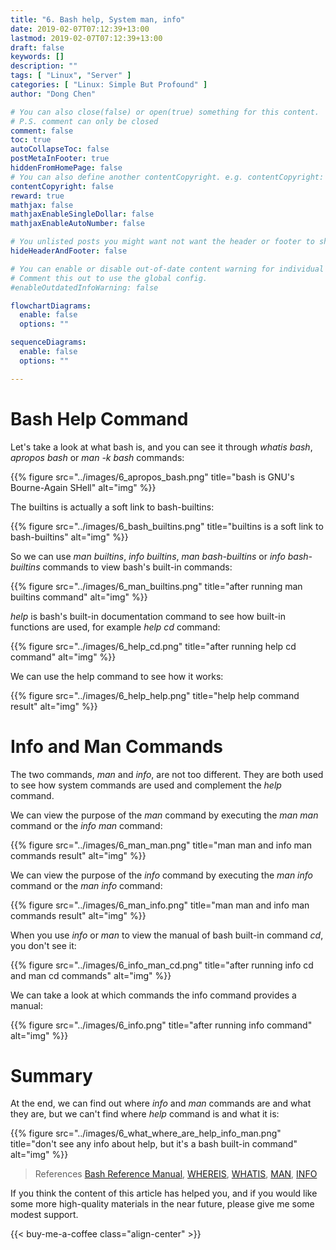 ```yaml
---
title: "6. Bash help, System man, info"
date: 2019-02-07T07:12:39+13:00
lastmod: 2019-02-07T07:12:39+13:00
draft: false
keywords: []
description: ""
tags: [ "Linux", "Server" ]
categories: [ "Linux: Simple But Profound" ]
author: "Dong Chen"

# You can also close(false) or open(true) something for this content.
# P.S. comment can only be closed
comment: false
toc: true
autoCollapseToc: false
postMetaInFooter: true
hiddenFromHomePage: false
# You can also define another contentCopyright. e.g. contentCopyright: "This is another copyright."
contentCopyright: false
reward: true
mathjax: false
mathjaxEnableSingleDollar: false
mathjaxEnableAutoNumber: false

# You unlisted posts you might want not want the header or footer to show
hideHeaderAndFooter: false

# You can enable or disable out-of-date content warning for individual post.
# Comment this out to use the global config.
#enableOutdatedInfoWarning: false

flowchartDiagrams:
  enable: false
  options: ""

sequenceDiagrams: 
  enable: false
  options: ""

---
```


<!--more-->

# Bash Help Command

Let's take a look at what bash is, and you can see it through *whatis bash*, *apropos bash* or *man -k bash* commands:

{{% figure src="../images/6_apropos_bash.png" title="bash is GNU's Bourne-Again SHell" alt="img" %}}

The builtins is actually a soft link to bash-builtins:

{{% figure src="../images/6_bash_builtins.png" title="builtins is a soft link to bash-builtins" alt="img" %}}

So we can use *man builtins*, *info builtins*, *man bash-builtins* or *info bash-builtins* commands to view bash's built-in commands:

{{% figure src="../images/6_man_builtins.png" title="after running man builtins command" alt="img" %}}

*help* is bash's built-in documentation command to see how built-in functions are used, for example *help cd* command:

{{% figure src="../images/6_help_cd.png" title="after running help cd command" alt="img" %}}

We can use the help command to see how it works:

{{% figure src="../images/6_help_help.png" title="help help command result" alt="img" %}}

# Info and Man Commands

The two commands, *man* and *info*, are not too different. They are both used to see how system commands are used and complement the *help* command.

We can view the purpose of the *man* command by executing the *man man* command or the *info man* command:

{{% figure src="../images/6_man_man.png" title="man man and info man commands result" alt="img" %}}

We can view the purpose of the *info* command by executing the *man info* command or the *man info* command:

{{% figure src="../images/6_man_info.png" title="man man and info man commands result" alt="img" %}}

When you use *info* or *man* to view the manual of bash built-in command *cd*, you don't see it:

{{% figure src="../images/6_info_man_cd.png" title="after running info cd and man cd commands" alt="img" %}}

We can take a look at which commands the info command provides a manual:

{{% figure src="../images/6_info.png" title="after running info command" alt="img" %}}

# Summary

At the end, we can find out where *info* and *man* commands are and what they are, but we can't find where *help* command is and what it is:

{{% figure src="../images/6_what_where_are_help_info_man.png" title="don't see any info about help, but it's a bash built-in command" alt="img" %}}

> References
> [Bash Reference Manual](https://www.gnu.org/software/bash/manual/bash.html),
> [WHEREIS](http://man7.org/linux/man-pages/man1/whereis.1.html),
> [WHATIS](http://man7.org/linux/man-pages/man1/whatis.1.html),
> [MAN](http://man7.org/linux/man-pages/man1/man.1.html),
> [INFO](https://linux.die.net/man/1/info)

If you think the content of this article has helped you, and if you would like some more high-quality materials in the near future, please give me some modest support.

<!-- Buy Me a Coffee Button -->
{{< buy-me-a-coffee class="align-center" >}}
